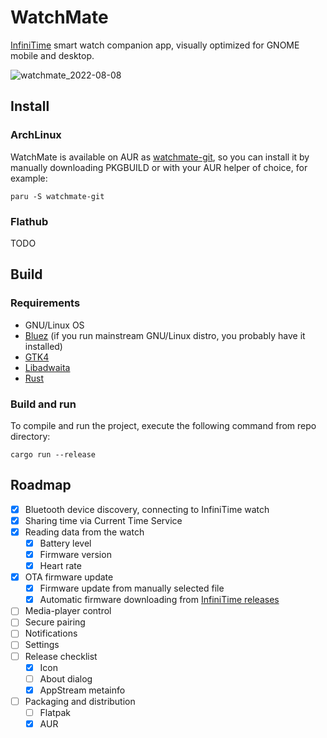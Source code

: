 # WatchMate

[InfiniTime](https://github.com/InfiniTimeOrg/InfiniTime/) smart watch companion app, visually optimized for GNOME mobile and desktop.

![watchmate_2022-08-08](/uploads/9fafad857ab2cb6fffa2b9ab47d9a187/watchmate_2022-08-08.png)

## Install

### ArchLinux

WatchMate is available on AUR as [watchmate-git](https://aur.archlinux.org/packages/watchmate-git), so you can install it by manually downloading PKGBUILD or with your AUR helper of choice, for example:

```
paru -S watchmate-git
```

### Flathub

TODO

## Build

### Requirements

- GNU/Linux OS
- [Bluez](http://www.bluez.org/download/) (if you run mainstream GNU/Linux distro, you probably have it installed)
- [GTK4](https://gtk-rs.org/gtk4-rs/stable/latest/book/installation_linux.html)
- [Libadwaita](https://gtk-rs.org/gtk4-rs/stable/latest/book/libadwaita.html#linux)
- [Rust](https://www.rust-lang.org/tools/install)

### Build and run

To compile and run the project, execute the following command from repo directory:

```
cargo run --release
```

## Roadmap

- [x] Bluetooth device discovery, connecting to InfiniTime watch
- [x] Sharing time via Current Time Service
- [x] Reading data from the watch
    - [x] Battery level
    - [x] Firmware version
    - [x] Heart rate
- [x] OTA firmware update
    - [x] Firmware update from manually selected file
    - [x] Automatic firmware downloading from [InfiniTime releases](https://github.com/InfiniTimeOrg/InfiniTime/releases)
- [ ] Media-player control
- [ ] Secure pairing
- [ ] Notifications
- [ ] Settings
- [ ] Release checklist
    - [x] Icon
    - [ ] About dialog
    - [x] AppStream metainfo
- [ ] Packaging and distribution
    - [ ] Flatpak
    - [x] AUR
